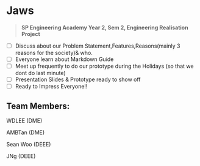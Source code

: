 # Jaws
>**SP Engineering Academy Year 2, Sem 2, Engineering Realisation Project**
- [ ] Discuss about our Problem Statement,Features,Reasons(mainly 3 reasons for the society)& who.
- [ ] Everyone learn about Markdown Guide
- [ ] Meet up frequently to do our prototype during the Holidays (so that we dont do last minute)
- [ ] Presentation Slides & Prototype ready to show off
- [ ] Ready to Impress Everyone!!

## Team Members:
WDLEE (DME)

AMBTan (DME)

Sean Woo (DEEE)

JNg (DEEE)
